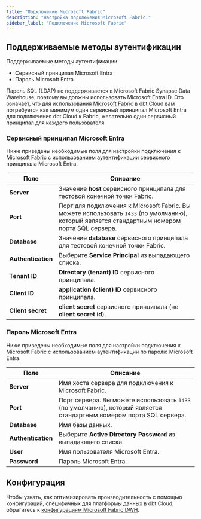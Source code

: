 ```yaml
---
title: "Подключение Microsoft Fabric"
description: "Настройка подключения Microsoft Fabric."
sidebar_label: "Подключение Microsoft Fabric"
---
```


## Поддерживаемые методы аутентификации
Поддерживаемые методы аутентификации:
- Сервисный принципал Microsoft Entra
- Пароль Microsoft Entra

Пароль SQL (LDAP) не поддерживается в Microsoft Fabric Synapse Data Warehouse, поэтому вы должны использовать Microsoft Entra ID. Это означает, что для использования [Microsoft Fabric](https://www.microsoft.com/en-us/microsoft-fabric) в dbt Cloud вам потребуется как минимум один сервисный принципал Microsoft Entra для подключения dbt Cloud к Fabric, желательно один сервисный принципал для каждого пользователя.

### Сервисный принципал Microsoft Entra
Ниже приведены необходимые поля для настройки подключения к Microsoft Fabric с использованием аутентификации сервисного принципала Microsoft Entra.

| Поле | Описание |
| --- | --- |
| **Server** | Значение **host** сервисного принципала для тестовой конечной точки Fabric. |
| **Port** | Порт для подключения к Microsoft Fabric. Вы можете использовать `1433` (по умолчанию), который является стандартным номером порта SQL сервера. |
| **Database** | Значение **database** сервисного принципала для тестовой конечной точки Fabric. |
| **Authentication** | Выберите **Service Principal** из выпадающего списка. | 
| **Tenant ID** | **Directory (tenant) ID** сервисного принципала. |
| **Client ID** | **application (client) ID** сервисного принципала. |
| **Client secret** | **client secret** сервисного принципала (не **client secret id**). |  

### Пароль Microsoft Entra

Ниже приведены необходимые поля для настройки подключения к Microsoft Fabric с использованием аутентификации по паролю Microsoft Entra.

| Поле | Описание |
| --- | --- |
| **Server** | Имя хоста сервера для подключения к Microsoft Fabric. |
| **Port** | Порт сервера. Вы можете использовать `1433` (по умолчанию), который является стандартным номером порта SQL сервера. |
| **Database** | Имя базы данных. |
| **Authentication** | Выберите **Active Directory Password** из выпадающего списка. | 
| **User** | Имя пользователя Microsoft Entra. |
| **Password** | Пароль Microsoft Entra. |

## Конфигурация

Чтобы узнать, как оптимизировать производительность с помощью конфигураций, специфичных для платформы данных в dbt Cloud, обратитесь к [конфигурациям Microsoft Fabric DWH](/reference/resource-configs/fabric-configs).